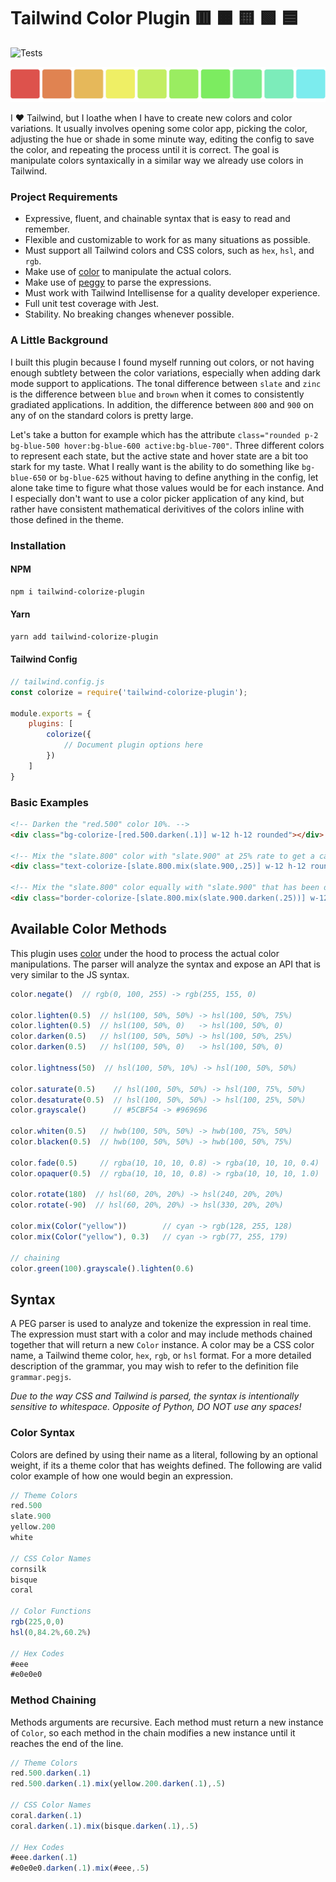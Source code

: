 # Tailwind Color Plugin 🟥 🟧 🟨 🟩 🟦 

![Tests](/actions/workflows/tests.yaml/badge.svg)

![test](./assets/banner.png)

I ❤️ Tailwind, but I loathe when I have to create new colors and color variations. It usually involves opening some color app, picking the color, adjusting the hue or shade in some minute way, editing the config to save the color, and repeating the process until it is correct. The goal is manipulate colors syntaxically in a similar way we already use colors in Tailwind.

### Project Requirements

- Expressive, fluent, and chainable syntax that is easy to read and remember.
- Flexible and customizable to work for as many situations as possible.
- Must support all Tailwind colors and CSS colors, such as `hex`, `hsl`, and `rgb`.
- Make use of [color](https://www.npmjs.com/package/color) to manipulate the actual colors.
- Make use of [peggy](https://peggyjs.org/) to parse the expressions.
- Must work with Tailwind Intellisense for a quality developer experience.
- Full unit test coverage with Jest.
- Stability. No breaking changes whenever possible.

### A Little Background 

I built this plugin because I found myself running out colors, or not having enough subtlety between the color variations, especially when adding dark mode support to applications. The tonal difference between `slate` and `zinc` is the difference between `blue` and `brown` when it comes to consistently gradiated applications. In addition, the difference between `800` and `900` on any of on the standard colors is pretty large.

Let's take a button for example which has the attribute `class="rounded p-2 bg-blue-500 hover:bg-blue-600 active:bg-blue-700"`. Three different colors to represent each state, but the active state and hover state are a bit too stark for my taste. What I really want is the ability to do something like `bg-blue-650` or `bg-blue-625` without having to define anything in the config, let alone take time to figure what those values would be for each instance. And I especially don't want to use a color picker application of any kind, but rather have consistent mathematical derivitives of the colors inline with those defined in the theme.

### Installation

#### NPM
```bash
npm i tailwind-colorize-plugin
```

#### Yarn
```bash
yarn add tailwind-colorize-plugin
```

#### Tailwind Config
```js
// tailwind.config.js
const colorize = require('tailwind-colorize-plugin');

module.exports = {
    plugins: [
        colorize({
            // Document plugin options here
        })
    ]
}
```

### Basic Examples

```html
<!-- Darken the "red.500" color 10%. -->
<div class="bg-colorize-[red.500.darken(.1)] w-12 h-12 rounded"></div>

<!-- Mix the "slate.800" color with "slate.900" at 25% rate to get a calculate "slate.825". -->
<div class="text-colorize-[slate.800.mix(slate.900,.25)] w-12 h-12 rounded"></div>

<!-- Mix the "slate.800" color equally with "slate.900" that has been darkened 25%. -->
<div class="border-colorize-[slate.800.mix(slate.900.darken(.25))] w-12 h-12 rounded"></div>
```

## Available Color Methods

This plugin uses [color](https://www.npmjs.com/package/color) under the hood to process the actual color manipulations. The parser will analyze the syntax and expose an API that is very similar to the JS syntax.

```js
color.negate()  // rgb(0, 100, 255) -> rgb(255, 155, 0)

color.lighten(0.5)  // hsl(100, 50%, 50%) -> hsl(100, 50%, 75%)
color.lighten(0.5)  // hsl(100, 50%, 0)   -> hsl(100, 50%, 0)
color.darken(0.5)   // hsl(100, 50%, 50%) -> hsl(100, 50%, 25%)
color.darken(0.5)   // hsl(100, 50%, 0)   -> hsl(100, 50%, 0)

color.lightness(50)  // hsl(100, 50%, 10%) -> hsl(100, 50%, 50%)

color.saturate(0.5)    // hsl(100, 50%, 50%) -> hsl(100, 75%, 50%)
color.desaturate(0.5)  // hsl(100, 50%, 50%) -> hsl(100, 25%, 50%)
color.grayscale()      // #5CBF54 -> #969696

color.whiten(0.5)   // hwb(100, 50%, 50%) -> hwb(100, 75%, 50%)
color.blacken(0.5)  // hwb(100, 50%, 50%) -> hwb(100, 50%, 75%)

color.fade(0.5)     // rgba(10, 10, 10, 0.8) -> rgba(10, 10, 10, 0.4)
color.opaquer(0.5)  // rgba(10, 10, 10, 0.8) -> rgba(10, 10, 10, 1.0)

color.rotate(180)  // hsl(60, 20%, 20%) -> hsl(240, 20%, 20%)
color.rotate(-90)  // hsl(60, 20%, 20%) -> hsl(330, 20%, 20%)

color.mix(Color("yellow"))        // cyan -> rgb(128, 255, 128)
color.mix(Color("yellow"), 0.3)   // cyan -> rgb(77, 255, 179)

// chaining
color.green(100).grayscale().lighten(0.6)
```

## Syntax

A PEG parser is used to analyze and tokenize the expression in real time. The expression must start with a color and may include methods chained together that will return a new `Color` instance. A color may be a CSS color name, a Tailwind theme color, `hex`, `rgb`, or `hsl` format. For a more detailed description of the grammar, you may wish to refer to the definition file `grammar.pegjs`.

*Due to the way CSS and Tailwind is parsed, the syntax is intentionally sensitive to whitespace. Opposite of Python, DO NOT use any spaces!*

### Color Syntax

Colors are defined by using their name as a literal, following by an optional weight, if its a theme color that has weights defined. The following are valid color example of how one would begin an expression.

```js
// Theme Colors
red.500
slate.900
yellow.200
white

// CSS Color Names
cornsilk
bisque
coral

// Color Functions
rgb(225,0,0)
hsl(0,84.2%,60.2%)

// Hex Codes
#eee
#e0e0e0
```

### Method Chaining

Methods arguments are recursive. Each method must return a new instance of `Color`, so each method in the chain modifies a new instance until it reaches the end of the line.

```js
// Theme Colors
red.500.darken(.1)
red.500.darken(.1).mix(yellow.200.darken(.1),.5)

// CSS Color Names
coral.darken(.1)
coral.darken(.1).mix(bisque.darken(.1),.5)

// Hex Codes
#eee.darken(.1)
#e0e0e0.darken(.1).mix(#eee,.5)
```